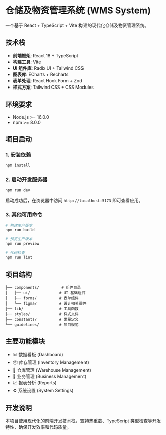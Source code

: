 # 仓储及物资管理系统 (WMS System)

一个基于 React + TypeScript + Vite 构建的现代化仓储及物资管理系统。

## 技术栈

- **前端框架**: React 18 + TypeScript
- **构建工具**: Vite
- **UI 组件库**: Radix UI + Tailwind CSS
- **图表库**: ECharts + Recharts
- **表单处理**: React Hook Form + Zod
- **样式方案**: Tailwind CSS + CSS Modules

## 环境要求

- Node.js >= 16.0.0
- npm >= 8.0.0

## 项目启动

### 1. 安装依赖

```bash
npm install
```

### 2. 启动开发服务器

```bash
npm run dev
```

启动成功后，在浏览器中访问 `http://localhost:5173` 即可查看应用。

### 3. 其他可用命令

```bash
# 构建生产版本
npm run build

# 预览生产版本
npm run preview

# 代码检查
npm run lint
```

## 项目结构

```
├── components/          # 组件目录
│   ├── ui/             # UI 基础组件
│   ├── forms/          # 表单组件
│   └── figma/          # 设计相关组件
├── lib/                # 工具函数
├── styles/             # 样式文件
├── constants/          # 常量定义
└── guidelines/         # 项目规范
```

## 主要功能模块

- 📊 数据看板 (Dashboard)
- 📦 库存管理 (Inventory Management)
- 🏢 仓库管理 (Warehouse Management)
- 💼 业务管理 (Business Management)
- 📈 报表分析 (Reports)
- ⚙️ 系统设置 (System Settings)

## 开发说明

本项目使用现代化的前端开发技术栈，支持热重载、TypeScript 类型检查等开发特性，确保开发效率和代码质量。